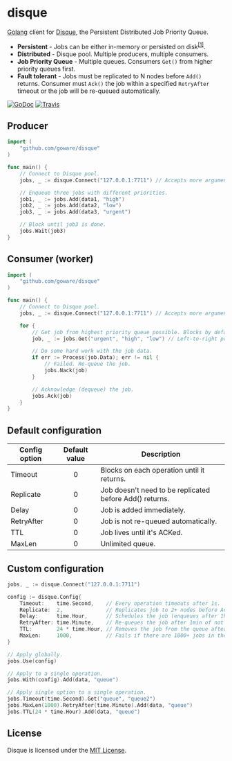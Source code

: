 # disque

[Golang](http://golang.org/) client for [Disque](https://github.com/antirez/disque), the Persistent Distributed Job Priority Queue.

- **Persistent** - Jobs can be either in-memory or persisted on disk<sup>[[1]](https://github.com/antirez/disque#disque-and-disk-persistence)</sup>.
- **Distributed** - Disque pool. Multiple producers, multiple consumers.
- **Job Priority Queue** - Multiple queues. Consumers `Get()` from higher priority queues first.
- **Fault tolerant** - Jobs must be replicated to N nodes before `Add()` returns. Consumer must `Ack()` the job within a specified `RetryAfter` timeout or the job will be re-queued automatically.

[![GoDoc](https://godoc.org/github.com/goware/disque?status.png)](https://godoc.org/github.com/goware/disque)
[![Travis](https://travis-ci.org/goware/disque.svg?branch=master)](https://travis-ci.org/goware/disque)

## Producer

```go
import (
    "github.com/goware/disque"
)

func main() {
    // Connect to Disque pool.
    jobs, _ := disque.Connect("127.0.0.1:7711") // Accepts more arguments.

    // Enqueue three jobs with different priorities.
    job1, _ := jobs.Add(data1, "high")
    job2, _ := jobs.Add(data2, "low")
    job3, _ := jobs.Add(data3, "urgent")

    // Block until job3 is done.
    jobs.Wait(job3)
}
```

## Consumer (worker)

```go
import (
    "github.com/goware/disque"
)

func main() {
    // Connect to Disque pool.
    jobs, _ := disque.Connect("127.0.0.1:7711") // Accepts more arguments.

    for {
        // Get job from highest priority queue possible. Blocks by default.
        job, _ := jobs.Get("urgent", "high", "low") // Left-to-right priority.

        // Do some hard work with the job data.
        if err := Process(job.Data); err != nil {
            // Failed. Re-queue the job.
            jobs.Nack(job)
        }

        // Acknowledge (dequeue) the job.
        jobs.Ack(job)
    }
}
```

## Default configuration

| Config option | Default value | Description  |
| ------------- |:-------------:| ------------ |
| Timeout       | 0             | Blocks on each operation until it returns. |
| Replicate     | 0             | Job doesn't need to be replicated before Add() returns. |
| Delay         | 0             | Job is added immediately. |
| RetryAfter    | 0             | Job is not re-queued automatically. |
| TTL           | 0             | Job lives until it's ACKed. |
| MaxLen        | 0             | Unlimited queue. |

## Custom configuration

```go
jobs, _ := disque.Connect("127.0.0.1:7711")

config := disque.Config{
    Timeout:    time.Second,    // Every operation timeouts after 1s.
    Replicate:  2,              // Replicates job to 2+ nodes before Add() returns.
    Delay:      time.Hour,      // Schedules the job (enqueues after 1h).
    RetryAfter: time.Minute,    // Re-queues the job after 1min of not being ACKed.
    TTL:        24 * time.Hour, // Removes the job from the queue after one day.
    MaxLen:     1000,           // Fails if there are 1000+ jobs in the queue.
}

// Apply globally.
jobs.Use(config)

// Apply to a single operation.
jobs.With(config).Add(data, "queue")

// Apply single option to a single operation.
jobs.Timeout(time.Second).Get("queue", "queue2")
jobs.MaxLen(1000).RetryAfter(time.Minute).Add(data, "queue")
jobs.TTL(24 * time.Hour).Add(data, "queue")
```

## License
Disque is licensed under the [MIT License](./LICENSE).
